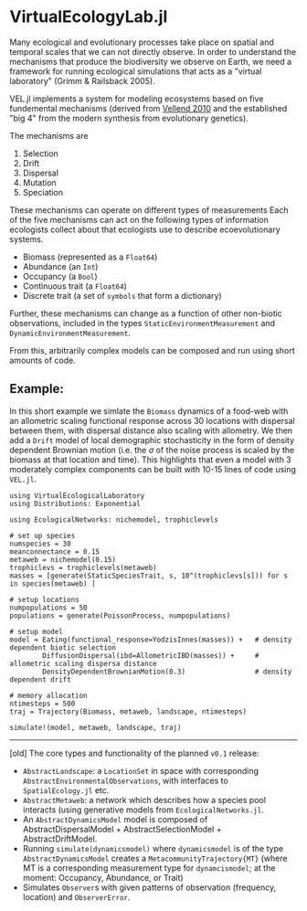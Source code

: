 # VirtualEcologyLab.jl

Many ecological and evolutionary processes take place on spatial and temporal scales that we can not directly observe. 
In order to understand the mechanisms that produce the biodiversity we observe on Earth, we need a framework for running
ecological simulations that acts as a "virtual laboratory" (Grimm & Railsback 2005). 

VEL.jl implements a system for modeling ecosystems
based on five fundemental mechanisms (derived from  [Vellend 2010](todo) and the established "big 4" from the modern synthesis from evolutionary genetics).

The mechanisms are 
1. Selection
2. Drift
3. Dispersal
4. Mutation
5. Speciation

These mechanisms can operate on different types of measurements Each of the five mechanisms can act on the following types of information ecologists collect about that ecologists use to describe ecoevolutionary systems.

- Biomass (represented as a `Float64`)
- Abundance (an `Int`)
- Occupancy (a `Bool`)
- Continuous trait (a `Float64`)
- Discrete trait (a set of `symbols` that form a dictionary)

Further, these mechanisms can change as a function of other non-biotic observations, included in the types `StaticEnvironmentMeasurement` and `DynamicEnvironmentMeasurement`.


From this, arbitrarily complex models can 
be composed and run using short amounts 
of code. 


## Example: 

In this short example we simlate the `Biomass` dynamics of a food-web with an allometric scaling functional response across 30 locations with dispersal between them, with dispersal distance also scaling with allometry. We then add a `Drift` model of local demographic stochasticity in the form of density dependent Brownian motion (i.e. the $\sigma$ of the noise process is scaled by the biomass at that location and time). This highlights that even a model with 3 moderately complex components can be built with 10-15 lines of code using `VEL.jl`.

```
using VirtualEcologicalLaboratory
using Distributions: Exponential

using EcologicalNetworks: nichemodel, trophiclevels

# set up species
numspecies = 30
meanconnectance = 0.15
metaweb = nichemodel(0.15)
trophiclevs = trophiclevels(metaweb)
masses = [generate(StaticSpeciesTrait, s, 10^(trophiclevs[s])) for s in species(metaweb) ] 

# setup locations
numpopulations = 50
populations = generate(PoissonProcess, numpopulations) 

# setup model 
model = Eating(functional_response=YodzisInnes(masses)) +   # density dependent biotic selection
        DiffusionDispersal(ibd=AllometricIBD(masses)) +     # allometric scaling dispersa distance
        DensityDependentBrownianMotion(0.3)                 # density dependent drift 

# memory allocation 
ntimesteps = 500
traj = Trajectory(Biomass, metaweb, landscape, ntimesteps)

simulate!(model, metaweb, landscape, traj)

```





---
[old]
The core types and functionality of the planned `v0.1` release:

- `AbstractLandscape`: a `LocationSet` in space with corresponding `AbstractEnvironmentalObservations`, with interfaces to `SpatialEcology.jl` etc.
- `AbstractMetaweb`: a network which describes how a species pool interacts (using generative models from `EcologicalNetworks.jl`.
- An `AbstractDynamicsModel` model is composed of AbstractDispersalModel + AbstractSelectionModel + AbstractDriftModel.
- Running `simulate(dynamicsmodel)` where `dynamicsmodel` is of the type `AbstractDynamicsModel` creates a `MetacommunityTrajectory{MT}` (where MT is a corresponding measurement type for `dynamcismodel`; at the moment: Occupancy, Abundance, or Trait)
- Simulates `Observer`s with given patterns of observation (frequency, location) and `ObserverError`.

